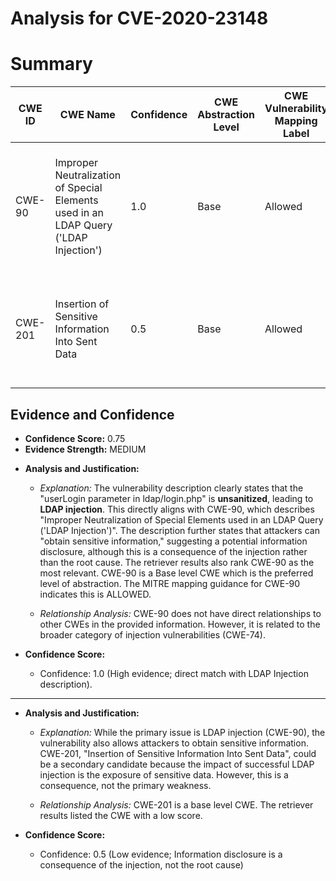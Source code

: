 # Analysis for CVE-2020-23148

# Summary
| CWE ID | CWE Name | Confidence | CWE Abstraction Level | CWE Vulnerability Mapping Label | CWE-Vulnerability Mapping Notes |
|---|---|---|---|---|---|
| CWE-90 | Improper Neutralization of Special Elements used in an LDAP Query ('LDAP Injection') | 1.0 | Base | Allowed | Primary CWE: The description explicitly mentions LDAP Injection due to unsanitized input. |
| CWE-201 | Insertion of Sensitive Information Into Sent Data | 0.5 | Base | Allowed | Secondary Candidate: The description indicates the attacker can obtain sensitive information. |

## Evidence and Confidence

*   **Confidence Score:** 0.75
*   **Evidence Strength:** MEDIUM

- **Analysis and Justification:**  
  - *Explanation:* The vulnerability description clearly states that the "userLogin parameter in ldap/login.php" is **unsanitized**, leading to **LDAP injection**. This directly aligns with CWE-90, which describes "Improper Neutralization of Special Elements used in an LDAP Query ('LDAP Injection')". The description further states that attackers can "obtain sensitive information," suggesting a potential information disclosure, although this is a consequence of the injection rather than the root cause. The retriever results also rank CWE-90 as the most relevant. CWE-90 is a Base level CWE which is the preferred level of abstraction. The MITRE mapping guidance for CWE-90 indicates this is ALLOWED.
  
  - *Relationship Analysis:* CWE-90 does not have direct relationships to other CWEs in the provided information. However, it is related to the broader category of injection vulnerabilities (CWE-74).

- **Confidence Score:**  
  - Confidence: 1.0 (High evidence; direct match with LDAP Injection description).

---

- **Analysis and Justification:**  
  - *Explanation:* While the primary issue is LDAP injection (CWE-90), the vulnerability also allows attackers to obtain sensitive information. CWE-201, "Insertion of Sensitive Information Into Sent Data", could be a secondary candidate because the impact of successful LDAP injection is the exposure of sensitive data. However, this is a consequence, not the primary weakness.
  
  - *Relationship Analysis:* CWE-201 is a base level CWE. The retriever results listed the CWE with a low score.

- **Confidence Score:**  
  - Confidence: 0.5 (Low evidence; Information disclosure is a consequence of the injection, not the root cause)